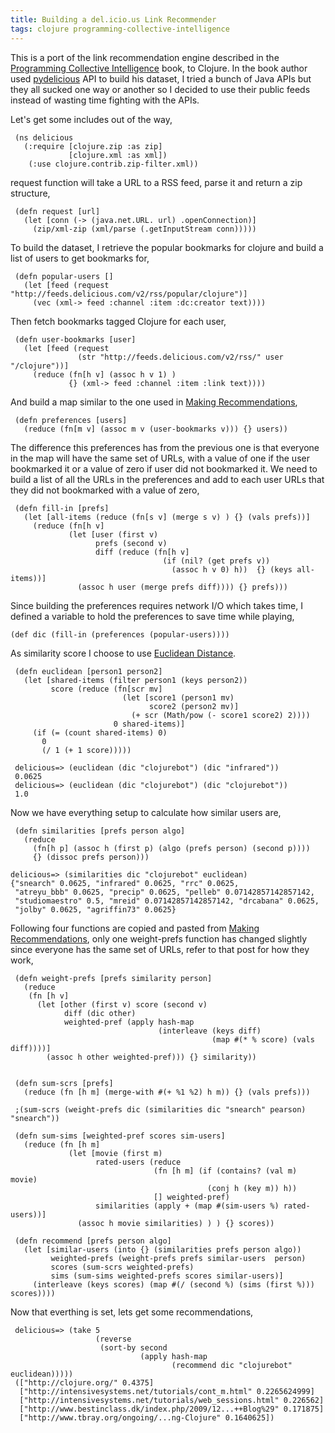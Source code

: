 ```yaml
---
title: Building a del.icio.us Link Recommender
tags: clojure programming-collective-intelligence
---
```


This is a port of the link recommendation engine described in the
[Programming Collective
Intelligence](http://oreilly.com/catalog/9780596529321) book, to
Clojure. In the book author used
[pydelicious](http://code.google.com/p/pydelicious/)  API to build his
dataset, I tried a bunch of Java APIs but they all sucked one way or
another so I decided to use their public feeds instead of wasting time
fighting with the APIs.

Let's get some includes out of the way,

     (ns delicious
       (:require [clojure.zip :as zip]
                 [clojure.xml :as xml])
        (:use clojure.contrib.zip-filter.xml))

request function will take a URL to a RSS feed, parse it and return a
zip structure,

     (defn request [url]
       (let [conn (-> (java.net.URL. url) .openConnection)]
         (zip/xml-zip (xml/parse (.getInputStream conn)))))

To build the dataset, I retrieve the popular bookmarks for clojure and
build a list of users to get bookmarks for,

     (defn popular-users []
       (let [feed (request "http://feeds.delicious.com/v2/rss/popular/clojure")]
         (vec (xml-> feed :channel :item :dc:creator text))))

Then fetch bookmarks tagged Clojure for each user,

     (defn user-bookmarks [user]
       (let [feed (request 
                   (str "http://feeds.delicious.com/v2/rss/" user "/clojure"))]
         (reduce (fn[h v] (assoc h v 1) ) 
                 {} (xml-> feed :channel :item :link text))))


And build a map similar to the one used in [Making
Recommendations](http://nakkaya.com/2009/11/21/making-recommendations/),

     (defn preferences [users]
       (reduce (fn[m v] (assoc m v (user-bookmarks v))) {} users))

The difference this preferences has from the previous one is that
everyone in the map will have the same set of URLs, with a value of one
if the user bookmarked it or a value of zero if user did not bookmarked
it. We need to build a list of all the URLs in the preferences and add
to each user URLs that they did not bookmarked with a value of zero,

     (defn fill-in [prefs]
       (let [all-items (reduce (fn[s v] (merge s v) ) {} (vals prefs))] 
         (reduce (fn[h v] 
                 (let [user (first v)
                       prefs (second v)
                       diff (reduce (fn[h v]
                                      (if (nil? (get prefs v)) 
                                        (assoc h v 0) h))  {} (keys all-items))]
                   (assoc h user (merge prefs diff)))) {} prefs)))

Since building the preferences requires network I/O which takes time, I
defined a variable to hold the preferences to save time while playing,

    (def dic (fill-in (preferences (popular-users))))

As similarity score I choose to use [Euclidean
Distance](http://nakkaya.com/2009/11/11/euclidean-distance-score/).

     (defn euclidean [person1 person2]
       (let [shared-items (filter person1 (keys person2))
             score (reduce (fn[scr mv]
                             (let [score1 (person1 mv)
                                   score2 (person2 mv)]
                               (+ scr (Math/pow (- score1 score2) 2))))
                           0 shared-items)]
         (if (= (count shared-items) 0)
           0
           (/ 1 (+ 1 score)))))

     delicious=> (euclidean (dic "clojurebot") (dic "infrared"))
     0.0625
     delicious=> (euclidean (dic "clojurebot") (dic "clojurebot"))
     1.0

Now we have everything setup to calculate how similar users are,

     (defn similarities [prefs person algo]
       (reduce 
         (fn[h p] (assoc h (first p) (algo (prefs person) (second p)))) 
         {} (dissoc prefs person)))

    delicious=> (similarities dic "clojurebot" euclidean)
    {"snearch" 0.0625, "infrared" 0.0625, "rrc" 0.0625, 
     "atreyu_bbb" 0.0625, "precip" 0.0625, "pelleb" 0.07142857142857142, 
     "studiomaestro" 0.5, "mreid" 0.07142857142857142, "drcabana" 0.0625, 
     "jolby" 0.0625, "agriffin73" 0.0625}

Following four functions are copied and pasted from [Making
Recommendations](http://nakkaya.com/2009/11/21/making-recommendations/),
only one weight-prefs function has changed slightly since everyone has
the same set of URLs, refer to that post for how they work,

     (defn weight-prefs [prefs similarity person]
       (reduce 
        (fn [h v]
          (let [other (first v) score (second v)
                diff (dic other)
                weighted-pref (apply hash-map
                                     (interleave (keys diff) 
                                                 (map #(* % score) (vals diff))))]
            (assoc h other weighted-pref))) {} similarity))


     (defn sum-scrs [prefs]
       (reduce (fn [h m] (merge-with #(+ %1 %2) h m)) {} (vals prefs)))

     ;(sum-scrs (weight-prefs dic (similarities dic "snearch" pearson)  "snearch"))

     (defn sum-sims [weighted-pref scores sim-users]
       (reduce (fn [h m]
                 (let [movie (first m)
                       rated-users (reduce 
                                    (fn [h m] (if (contains? (val m) movie) 
                                                (conj h (key m)) h)) 
                                    [] weighted-pref)
                       similarities (apply + (map #(sim-users %) rated-users))]
                   (assoc h movie similarities) ) ) {} scores))

     (defn recommend [prefs person algo]
       (let [similar-users (into {} (similarities prefs person algo))
             weighted-prefs (weight-prefs prefs similar-users  person)
             scores (sum-scrs weighted-prefs)
             sims (sum-sims weighted-prefs scores similar-users)]
         (interleave (keys scores) (map #(/ (second %) (sims (first %))) scores))))

Now that everthing is set, lets get some recommendations,

     delicious=> (take 5
                       (reverse
                        (sort-by second 
                                 (apply hash-map 
                                        (recommend dic "clojurebot" euclidean)))))
     (["http://clojure.org/" 0.4375] 
      ["http://intensivesystems.net/tutorials/cont_m.html" 0.2265624999] 
      ["http://intensivesystems.net/tutorials/web_sessions.html" 0.226562] 
      ["http://www.bestinclass.dk/index.php/2009/12...++Blog%29" 0.171875] 
      ["http://www.tbray.org/ongoing/...ng-Clojure" 0.1640625])

